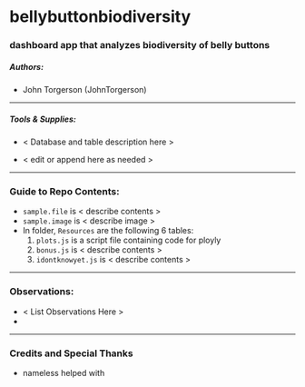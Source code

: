 # bellybuttonbiodiversity
### dashboard app that analyzes biodiversity of belly buttons

##### Authors:
* John Torgerson (JohnTorgerson)
---

##### Tools & Supplies:
* < Database and table description here >

* < edit or append here as needed >
---

### Guide to Repo Contents:

* `sample.file` is < describe contents >
* `sample.image` is < describe image >
* In folder, `Resources` are the following 6 tables:
    1. `plots.js` is a script file containing code for ployly 
    2. `bonus.js` is < describe contents >
    3. `idontknowyet.js` is < describe contents >
    
---

### Observations:
* < List Observations Here >
* 

---

### Credits and Special Thanks

* nameless helped with

